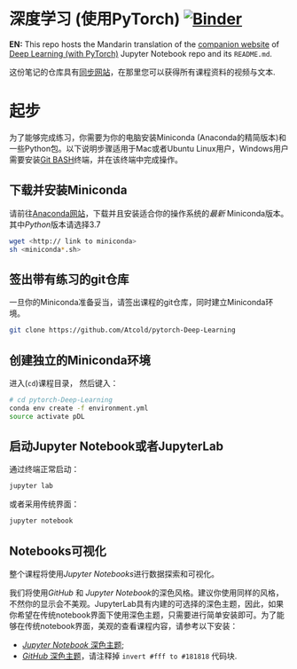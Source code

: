 # 深度学习 (使用PyTorch) [![Binder](https://mybinder.org/badge_logo.svg)](https://mybinder.org/v2/gh/Atcold/pytorch-Deep-Learning/master)


**EN:** This repo hosts the Mandarin translation of the [companion website](https://atcold.github.io/pytorch-Deep-Learning/) of [Deep Learning (with PyTorch)](https://github.com/Atcold/pytorch-Deep-Learning) Jupyter Notebook repo and its `README.md`.

这份笔记的仓库具有[同步网站](https://atcold.github.io/pytorch-Deep-Learning/)，在那里您可以获得所有课程资料的视频与文本.


# 起步

为了能够完成练习，你需要为你的电脑安装Miniconda (Anaconda的精简版本)和一些Python包。以下说明步骤适用于Mac或者Ubuntu Linux用户，Windows用户需要安装[Git BASH](https://gitforwindows.org/)终端，并在该终端中完成操作。



## 下载并安装Miniconda

请前往[Anaconda网站](https://conda.io/miniconda.html)，下载并且安装适合你的操作系统的*最新*
Miniconda版本。其中*Python*版本请选择3.7


```bash
wget <http:// link to miniconda>
sh <miniconda*.sh>
```

## 签出带有练习的git仓库

一旦你的Miniconda准备妥当，请签出课程的git仓库，同时建立Miniconda环境。

```bash
git clone https://github.com/Atcold/pytorch-Deep-Learning
```

## 创建独立的Miniconda环境

进入(`cd`)课程目录， 然后键入：

```bash
# cd pytorch-Deep-Learning
conda env create -f environment.yml
source activate pDL
```

## 启动Jupyter Notebook或者JupyterLab

通过终端正常启动：

```bash
jupyter lab
```

或者采用传统界面：

```bash
jupyter notebook
```

## Notebooks可视化

整个课程将使用*Jupyter Notebooks*进行数据探索和可视化。


我们将使用*GitHub* 和 *Jupyter Notebook*的深色风格。建议你使用同样的风格，不然你的显示会不美观。JupyterLab具有内建的可选择的深色主题，因此，如果你希望在传统notebook界面下使用深色主题，只需要进行简单安装即可。为了能够在传统notebook界面，美观的查看课程内容，请参考以下安装：

 - [*Jupyter Notebook* 深色主题](https://userstyles.org/styles/153443/jupyter-notebook-dark);
 - [*GitHub* 深色主题](https://userstyles.org/styles/37035/github-dark)，请注释掉 `invert #fff to #181818` 代码块.

